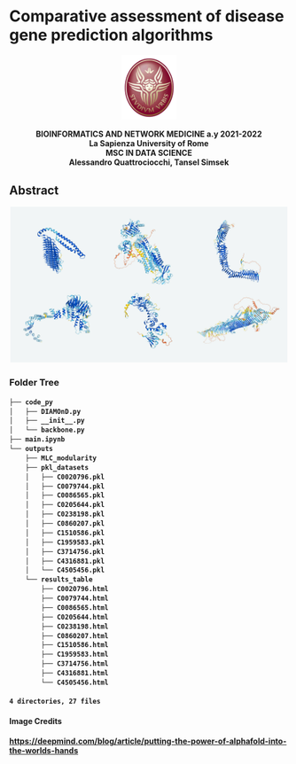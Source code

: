 # Comparative assessment of disease gene prediction algorithms

<p align="center">
<img src= https://github.com/BI-TeamProject/Final_project/blob/main/Further%20Material/git_images/sapienza_logo.jpg
 width="100"/>
 </p>
  
  <p align="center">
  <b>BIOINFORMATICS AND NETWORK MEDICINE a.y 2021-2022<br />
La Sapienza University of Rome <br />
MSC IN DATA SCIENCE<b>  <br />
Alessandro Quattrociocchi, Tansel Simsek<b> <br />
</p>
  
  

## Abstract

<p align="center">
<img src=https://github.com/BI-TeamProject/Final_project/blob/main/Further%20Material/git_images/ppi_image.jpg width="500"/ >
</p>
   
### Folder Tree
```bash
├── code_py
│   ├── DIAMOnD.py
│   ├── __init__.py
│   └── backbone.py
├── main.ipynb
└── outputs
    ├── MLC_modularity
    ├── pkl_datasets
    │   ├── C0020796.pkl
    │   ├── C0079744.pkl
    │   ├── C0086565.pkl
    │   ├── C0205644.pkl
    │   ├── C0238198.pkl
    │   ├── C0860207.pkl
    │   ├── C1510586.pkl
    │   ├── C1959583.pkl
    │   ├── C3714756.pkl
    │   ├── C4316881.pkl
    │   └── C4505456.pkl
    └── results_table
        ├── C0020796.html
        ├── C0079744.html
        ├── C0086565.html
        ├── C0205644.html
        ├── C0238198.html
        ├── C0860207.html
        ├── C1510586.html
        ├── C1959583.html
        ├── C3714756.html
        ├── C4316881.html
        └── C4505456.html

4 directories, 27 files
```

   #### Image Credits 
   https://deepmind.com/blog/article/putting-the-power-of-alphafold-into-the-worlds-hands

